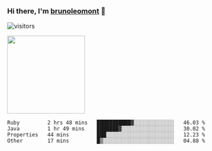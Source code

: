 ### Hi there, I'm [brunoleomont](https://www.linkedin.com/in/brunoleomont/) 👋

![visitors](https://visitor-badge.glitch.me/badge?page_id=page.id)

<img height="180em" src="https://github-readme-stats.vercel.app/api?username=brunoleomont&show_icons=true&hide_border=true&&count_private=true&include_all_commits=true" />

<!--START_SECTION:waka-->

```text
Ruby         2 hrs 48 mins   ███████████▓░░░░░░░░░░░░░   46.03 %
Java         1 hr 49 mins    ███████▓░░░░░░░░░░░░░░░░░   30.02 %
Properties   44 mins         ███░░░░░░░░░░░░░░░░░░░░░░   12.23 %
Other        17 mins         █▒░░░░░░░░░░░░░░░░░░░░░░░   04.88 %
```

<!--END_SECTION:waka-->

<!--
**brunoleomont/brunoleomont** is a ✨ _special_ ✨ repository because its `README.md` (this file) appears on your GitHub profile.

Here are some ideas to get you started:

- 🔭 I’m currently working on ...
- 🌱 I’m currently learning ...
- 👯 I’m looking to collaborate on ...
- 🤔 I’m looking for help with ...
- 💬 Ask me about ...
- 📫 How to reach me: ...
- 😄 Pronouns: ...
- ⚡ Fun fact: ...
-->
